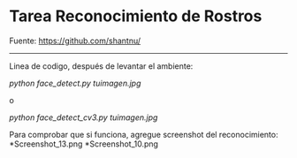 # Tarea Reconocimiento de Rostros
Fuente:  https://github.com/shantnu/

--------------

Linea de codigo, después de levantar el ambiente:

*python face_detect.py tuimagen.jpg*

o

*python face_detect_cv3.py tuimagen.jpg*

Para comprobar que si funciona, agregue screenshot del reconocimiento: 
*Screenshot_13.png <Detecta rostro en Foto>
*Screenshot_10.png <Detecta rostro en Web Cam>
